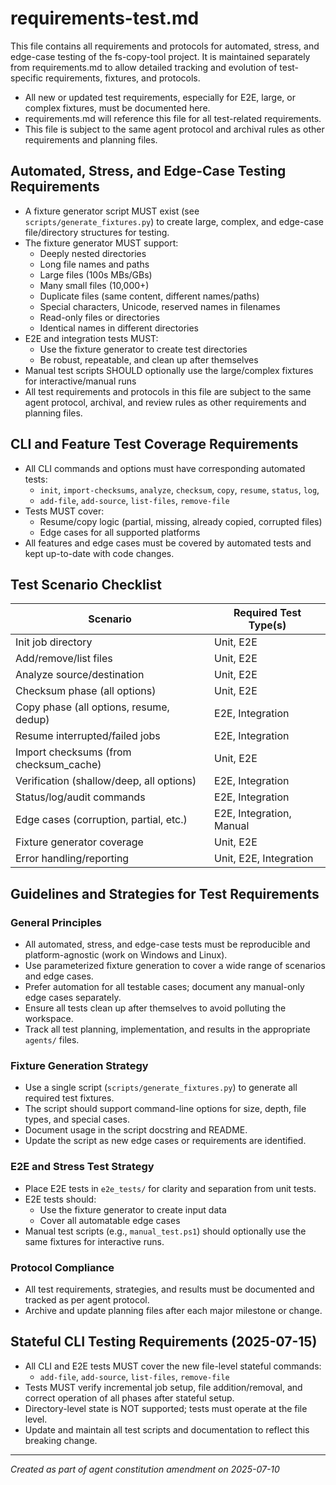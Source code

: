 # requirements-test.md

This file contains all requirements and protocols for automated, stress, and edge-case testing of the fs-copy-tool project. It is maintained separately from requirements.md to allow detailed tracking and evolution of test-specific requirements, fixtures, and protocols.

- All new or updated test requirements, especially for E2E, large, or complex fixtures, must be documented here.
- requirements.md will reference this file for all test-related requirements.
- This file is subject to the same agent protocol and archival rules as other requirements and planning files.

## Automated, Stress, and Edge-Case Testing Requirements

- A fixture generator script MUST exist (see `scripts/generate_fixtures.py`) to create large, complex, and edge-case file/directory structures for testing.
- The fixture generator MUST support:
  - Deeply nested directories
  - Long file names and paths
  - Large files (100s MBs/GBs)
  - Many small files (10,000+)
  - Duplicate files (same content, different names/paths)
  - Special characters, Unicode, reserved names in filenames
  - Read-only files or directories
  - Identical names in different directories
- E2E and integration tests MUST:
  - Use the fixture generator to create test directories
  - Be robust, repeatable, and clean up after themselves
- Manual test scripts SHOULD optionally use the large/complex fixtures for interactive/manual runs
- All test requirements and protocols in this file are subject to the same agent protocol, archival, and review rules as other requirements and planning files.

## CLI and Feature Test Coverage Requirements
- All CLI commands and options must have corresponding automated tests:
  - `init`, `import-checksums`, `analyze`, `checksum`, `copy`, `resume`, `status`, `log`,
  - `add-file`, `add-source`, `list-files`, `remove-file`
- Tests MUST cover:
  - Resume/copy logic (partial, missing, already copied, corrupted files)
  - Edge cases for all supported platforms
- All features and edge cases must be covered by automated tests and kept up-to-date with code changes.

## Test Scenario Checklist
| Scenario                                 | Required Test Type(s)         |
|------------------------------------------|------------------------------|
| Init job directory                       | Unit, E2E                    |
| Add/remove/list files                    | Unit, E2E                    |
| Analyze source/destination               | Unit, E2E                    |
| Checksum phase (all options)             | Unit, E2E                    |
| Copy phase (all options, resume, dedup)  | E2E, Integration             |
| Resume interrupted/failed jobs           | E2E, Integration             |
| Import checksums (from checksum_cache)   | Unit, E2E                    |
| Verification (shallow/deep, all options) | E2E, Integration             |
| Status/log/audit commands                | E2E, Integration             |
| Edge cases (corruption, partial, etc.)   | E2E, Integration, Manual     |
| Fixture generator coverage               | Unit, E2E                    |
| Error handling/reporting                 | Unit, E2E, Integration       |

## Guidelines and Strategies for Test Requirements

### General Principles
- All automated, stress, and edge-case tests must be reproducible and platform-agnostic (work on Windows and Linux).
- Use parameterized fixture generation to cover a wide range of scenarios and edge cases.
- Prefer automation for all testable cases; document any manual-only edge cases separately.
- Ensure all tests clean up after themselves to avoid polluting the workspace.
- Track all test planning, implementation, and results in the appropriate `agents/` files.

### Fixture Generation Strategy
- Use a single script (`scripts/generate_fixtures.py`) to generate all required test fixtures.
- The script should support command-line options for size, depth, file types, and special cases.
- Document usage in the script docstring and README.
- Update the script as new edge cases or requirements are identified.

### E2E and Stress Test Strategy
- Place E2E tests in `e2e_tests/` for clarity and separation from unit tests.
- E2E tests should:
  - Use the fixture generator to create input data
  - Cover all automatable edge cases
- Manual test scripts (e.g., `manual_test.ps1`) should optionally use the same fixtures for interactive runs.

### Protocol Compliance
- All test requirements, strategies, and results must be documented and tracked as per agent protocol.
- Archive and update planning files after each major milestone or change.

## Stateful CLI Testing Requirements (2025-07-15)
- All CLI and E2E tests MUST cover the new file-level stateful commands:
  - `add-file`, `add-source`, `list-files`, `remove-file`
- Tests MUST verify incremental job setup, file addition/removal, and correct operation of all phases after stateful setup.
- Directory-level state is NOT supported; tests must operate at the file level.
- Update and maintain all test scripts and documentation to reflect this breaking change.

---

*Created as part of agent constitution amendment on 2025-07-10*
